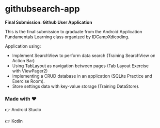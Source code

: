 # githubsearch-app

**Final Submission: Github User Application**

This is the final submission to graduate from the Android Application Fundamentals Learning class organized by IDCampXdicoding.

Application using:
- Implement SearchView to perform data search (Training SearchView on Action Bar)
- Using TabLayout as navigation between pages (Tab Layout Exercise with ViewPager2)
- Implementing a CRUD database in an application (SQLite Practice and Exercise Room).
- Store settings data with key-value storage (Training DataStore).


### Made with :heart:

:point_right: Android Studio

:point_right: Kotlin
